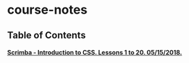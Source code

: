 # course-notes

## Table of Contents

#### [Scrimba - Introduction to CSS. Lessons 1 to 20. 05/15/2018.](Scrimba_IntroductiontoCSS.md)
